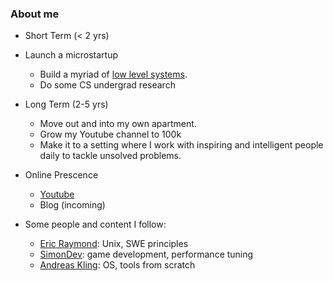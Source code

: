 ### About me

- Short Term (< 2 yrs)

- Launch a microstartup
  - Build a myriad of [low level systems](https://osdev.wiki/).
  - Do some CS undergrad research

- Long Term (2-5 yrs)

  - Move out and into my own apartment. 
  - Grow my Youtube channel to 100k
  - Make it to a setting where I work with inspiring and intelligent people daily to tackle unsolved problems.

- Online Prescence
  - [Youtube](https://www.youtube.com/channel/UCdGYHVptzujcjK67pOnrcGQ)
  - Blog (incoming)

- Some people and content I follow:
  - [Eric Raymond](http://www.catb.org/esr/): Unix, SWE principles 
  - [SimonDev](https://www.youtube.com/channel/UCEwhtpXrg5MmwlH04ANpL8A): game development, performance tuning 
  - [Andreas Kling](https://serenityos.org/): OS, tools from scratch
